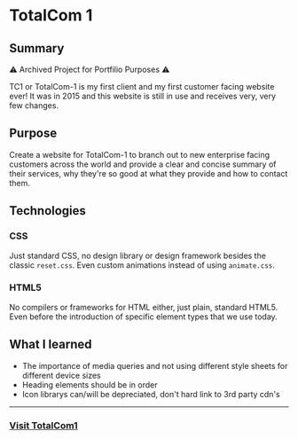 # TotalCom 1

## Summary
⚠️ Archived Project for Portfilio Purposes ⚠️

TC1 or TotalCom-1 is my first client and my first customer facing website ever! It was in 2015 and this website is still in use and receives very, very few changes.

## Purpose
Create a website for TotalCom-1 to branch out to new enterprise facing customers across the world and provide a clear and concise summary of their services, why they're so good at what they provide and how to contact them.

## Technologies

### CSS
Just standard CSS, no design library or design framework besides the classic `reset.css`. Even custom animations instead of using `animate.css`.

### HTML5
No compilers or frameworks for HTML either, just plain, standard HTML5. Even before the introduction of specific element types that we use today.

## What I learned
- The importance of media queries and not using different style sheets for different device sizes
- Heading elements should be in order
- Icon librarys can/will be depreciated, don't hard link to 3rd party cdn's

-----

### [Visit TotalCom1](https://totalcom-1.com)
